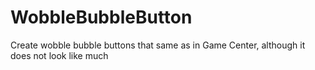 # WobbleBubbleButton
Create wobble bubble buttons that same as in Game Center, although it does not look like much
